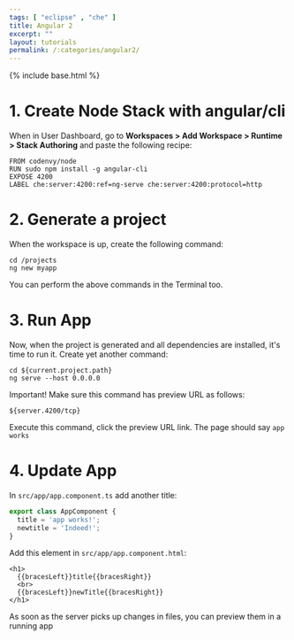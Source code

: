 ```yaml
---
tags: [ "eclipse" , "che" ]
title: Angular 2
excerpt: ""
layout: tutorials
permalink: /:categories/angular2/
---
```

{% include base.html %}

# 1. Create Node Stack with angular/cli  

When in User Dashboard, go to **Workspaces > Add Workspace > Runtime > Stack Authoring** and paste the following recipe:

```text
FROM codenvy/node
RUN sudo npm install -g angular-cli
EXPOSE 4200
LABEL che:server:4200:ref=ng-serve che:server:4200:protocol=http
```

# 2. Generate a project

When the workspace is up, create the following command:

```
cd /projects
ng new myapp
```

You can perform the above commands in the Terminal too.

# 3. Run App

Now, when the project is generated and all dependencies are installed, it's time to run it. Create yet another command:

```text
cd ${current.project.path}
ng serve --host 0.0.0.0
```
Important! Make sure this command has preview URL as follows:

``${server.4200/tcp}``

Execute this command, click the preview URL link. The page should say `app works`

# 4. Update App

In `src/app/app.component.ts` add another title:

```javascript
export class AppComponent {
  title = 'app works!';
  newtitle = 'Indeed!';
}
```

Add this element in `src/app/app.component.html`:

```
<h1>
  {{bracesLeft}}title{{bracesRight}}
  <br>
  {{bracesLeft}}newTitle{{bracesRight}}
</h1>
```

As soon as the server picks up changes in files, you can preview them in a running app
